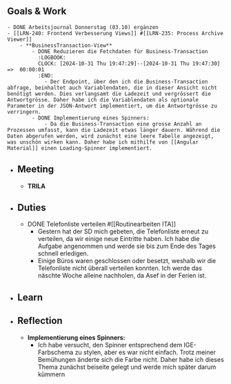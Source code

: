 ## Goals & Work
	- DONE Arbeitsjournal Donnerstag (03.10) ergänzen
	- [[LRN-240: Frontend Verbesserung Views]] #[[LRN-235: Process Archive Viewer]]
		- **BusinessTransaction-View**
			- DONE Reduzieren die Fetchdaten für Business-Transaction
			  :LOGBOOK:
			  CLOCK: [2024-10-31 Thu 19:47:29]--[2024-10-31 Thu 19:47:30] =>  00:00:01
			  :END:
				- Der Endpoint, über den ich die Business-Transaction abfrage, beinhaltet auch Variablendaten, die in dieser Ansicht nicht benötigt werden. Dies verlangsamt die Ladezeit und vergrössert die Antwortgrösse. Daher habe ich die Variablendaten als optionale Parameter in der JSON-Antwort implementiert, um die Antwortgrösse zu verringern.
			- DONE Implementierung eines Spinners:
				- Da die Business-Transaction eine grosse Anzahl an Prozessen umfasst, kann die Ladezeit etwas länger dauern. Während die Daten abgerufen werden, wird zunächst eine leere Tabelle angezeigt, was unschön wirken kann. Daher habe ich mithilfe von [[Angular Material]] einen Loading-Spinner implementiert.
- ## Meeting
	- **TRILA**
- ## Duties
	- DONE Telefonliste verteilen #[[Routinearbeiten ITA]]
		- Gestern hat der SD mich gebeten, die Telefonliste erneut zu verteilen, da wir einige neue Eintritte haben. Ich habe die Aufgabe angenommen und werde sie bis zum Ende des Tages schnell erledigen.
		- Einige Büros waren geschlossen oder besetzt, weshalb wir die Telefonliste nicht überall verteilen konnten. Ich werde das näschte Woche alleine nachholen, da Asef in der Ferien ist.
- ## Learn
- ## Reflection
	- **Implementierung eines Spinners:**
		- Ich habe versucht, den Spinner entsprechend dem IGE-Farbschema zu stylen, aber es war nicht einfach. Trotz meiner Bemühungen änderte sich die Farbe nicht. Daher habe ich dieses Thema zunächst beiseite gelegt und werde mich später darum kümmern